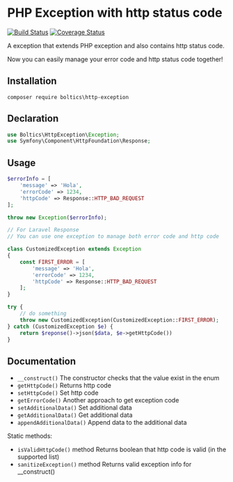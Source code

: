 # PHP Exception with http status code
[![Build Status](https://travis-ci.org/boltics/http-exception.svg?branch=master)](https://travis-ci.org/boltics/http-exception)
[![Coverage Status](https://coveralls.io/repos/github/boltics/http-exception/badge.svg?branch=master)](https://coveralls.io/github/boltics/http-exception?branch=master)


A exception that extends PHP exception and also contains http status code.

Now you can easily
 manage your error code and http status code together!

## Installation

```
composer require boltics\http-exception
```
## Declaration

```php
use Boltics\HttpException\Exception;
use Symfony\Component\HttpFoundation\Response;
```


## Usage

```php
$errorInfo = [
    'message' => 'Hola',
    'errorCode' => 1234,
    'httpCode' => Response::HTTP_BAD_REQUEST
];

throw new Exception($errorInfo);

// For Laravel Response
// You can use one exception to manage both error code and http code

class CustomizedException extends Exception
{
    const FIRST_ERROR = [
        'message' => 'Hola',
        'errorCode' => 1234,
        'httpCode' => Response::HTTP_BAD_REQUEST
    ];
}

try {
    // do something
    throw new CustomizedException(CustomizedException::FIRST_ERROR);
} catch (CustomizedException $e) {
    return $reponse()->json($data, $e->getHttpCode())
}


```

## Documentation

- `__construct()` The constructor checks that the value exist in the enum
- `getHttpCode()` Returns http code
- `setHttpCode()` Set http code
- `getErrorCode()` Another approach to get exception code
- `setAdditionalData()` Set additional data
- `getAdditionalData()` Get additional data
- `appendAdditionalData()` Append data to the additional data

Static methods:

- `isValidHttpCode()` method Returns boolean that http code is valid (in the supported list)
- `sanitizeException()` method Returns valid exception info for __construct()
